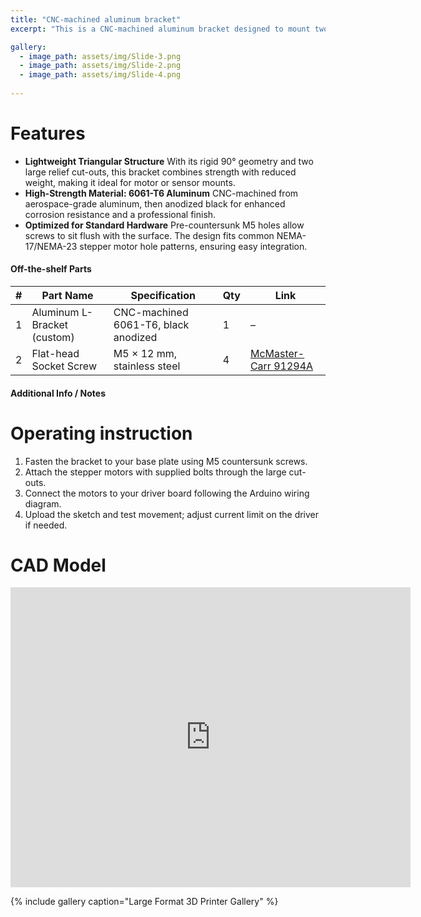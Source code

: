 ```yaml
---
title: "CNC-machined aluminum bracket"
excerpt: "This is a CNC-machined aluminum bracket designed to mount two stepper motors at a fixed 90° angle.."

gallery:
  - image_path: assets/img/Slide-3.png
  - image_path: assets/img/Slide-2.png
  - image_path: assets/img/Slide-4.png
   
---
```


# Features

* **Lightweight Triangular Structure** With its rigid 90° geometry and two large relief cut-outs, this bracket combines strength with reduced weight, making it ideal for motor or sensor mounts.
* **High-Strength Material: 6061-T6 Aluminum** CNC-machined from aerospace-grade aluminum, then anodized black for enhanced corrosion resistance and a professional finish.
* **Optimized for Standard Hardware** Pre-countersunk M5 holes allow screws to sit flush with the surface. The design fits common NEMA-17/NEMA-23 stepper motor hole patterns, ensuring easy integration.


#### Off-the-shelf Parts


| # | Part Name | Specification | Qty | Link |
|---|-----------|---------------|-----|------|
|1|Aluminum L-Bracket (custom)|CNC-machined 6061-T6, black anodized|1|–|
|2|Flat-head Socket Screw|M5 × 12 mm, stainless steel|4|[McMaster-Carr 91294A](https://www.mcmaster.com/91294A)|



#### Additional Info / Notes

# Operating instruction

1. Fasten the bracket to your base plate using M5 countersunk screws.
2. Attach the stepper motors with supplied bolts through the large cut-outs.
3. Connect the motors to your driver board following the Arduino wiring diagram.
4. Upload the sketch and test movement; adjust current limit on the driver if needed.

# CAD Model
<iframe src="https://vanderbilt643.autodesk360.com/shares/public/SH286ddQT78850c0d8a4f255f6522bb2efd0?mode=embed" width="640" height="480" allowfullscreen="true" webkitallowfullscreen="true" mozallowfullscreen="true"  frameborder="0"></iframe>

{% include gallery caption="Large Format 3D Printer Gallery" %}
